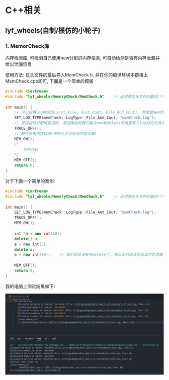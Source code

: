 # C++相关

## lyf_wheels(自制/模仿的小轮子)

### 1. MemorCheck库

内存检测库, 可检测自己使用new分配的内存信息, 可自动检测是否有内存泄漏并给出泄漏信息

使用方法: 在头文件的最后导入MemCheck.h, 并在你的编译环境中链接上MemCheck.cpp即可, 下面是一个简单的模板

```c++
#include <iostream>
#include "lyf_wheels/MemoryCheck/MemCheck.h"	// 必须放在头文件的最后!!!

int main() {
    // 可以设置log的流向(Just_File, Just_Cout, File_And_Cout), 类型是memCheck::LogType的枚举量, 第二个参数为文件地址
    SET_LOG_TYPE(memCheck::LogType::File_And_Cout, "memCheck.log");
    // 是否启动分配信息追踪, 若启用会将我们每次new和delete的信息写入log对应的流中
    TRACE_OFF();
    // 是否启用内存检测(开启后才会检测内存泄漏)
    MEM_ON();
    /*
    	你的代码
    */
    MEM_OFF();
    return 0;
}
```

对于下面一个简单的案例:

```c++
#include <iostream>
#include "lyf_wheels/MemoryCheck/MemCheck.h"	// 必须放在头文件的最后!!!

int main() {
    SET_LOG_TYPE(memCheck::LogType::File_And_Cout, "memCheck.log");
    TRACE_OFF();
    MEM_ON();
    
    int *a = new int[10];
    delete[] a;
    a = new int(5);
    delete a;
    a = new int(99);	// 我们后续没有再delete了, 那么此时应该会出现内存泄露
    
    MEM_OFF();
    return 0;
}
```

我的电脑上测试结果如下: 

![image-20240723223648751](README.assets/image-20240723223648751.png)
